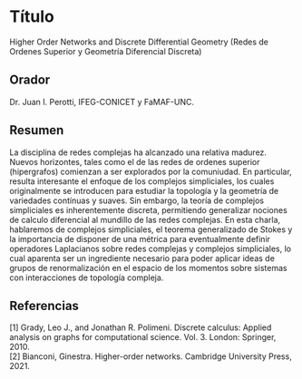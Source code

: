 # Título

Higher Order Networks and Discrete Differential Geometry 
(Redes de Ordenes Superior y Geometría Diferencial Discreta)

## Orador

Dr. Juan I. Perotti, IFEG-CONICET y FaMAF-UNC.

## Resumen

La disciplina de redes complejas ha alcanzado una relativa madurez. Nuevos horizontes, tales como el de las redes de ordenes superior (hipergrafos) comienzan a ser explorados por la comuniudad. En particular, resulta interesante el enfoque de los complejos simpliciales, los cuales originalmente se introducen para estudiar la topología y la geometría de variedades contínuas y suaves. Sin embargo, la teoría de complejos simpliciales es inherentemente discreta, permitiendo generalizar nociones de calculo diferencial al mundillo de las redes complejas. En esta charla, hablaremos de complejos simpliciales, el teorema generalizado de Stokes y la importancia de disponer de una métrica para eventualmente definir operadores Laplacianos sobre redes complejas y complejos simpliciales, lo cual aparenta ser un ingrediente necesario para poder aplicar ideas de grupos de renormalización en el espacio de los momentos sobre sistemas con interacciones de topología compleja.

## Referencias

[1] Grady, Leo J., and Jonathan R. Polimeni. Discrete calculus: Applied analysis on graphs for computational science. Vol. 3. London: Springer, 2010. <br/>
[2] Bianconi, Ginestra. Higher-order networks. Cambridge University Press, 2021. <br/>
